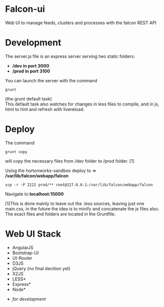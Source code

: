 Falcon-ui
=========

Web UI to manage feeds, clusters and processes with the falcon REST API

Development
===========

The server.js file is an express server serving two static folders:

 - **/dev in port 3000**   
 - **/prod in port 3100**

You can launch the server with the command 

    grunt 

(the grunt default task)  
This default task also watches for changes in less files to compile, and in js, html to hint and refresh with livereload. 

Deploy
======
The command 
  
    grunt copy 

will copy the necessary files from /dev folder to /prod folder. [1]

Using the hortonworks-sandbox deploy to => **/var/lib/falcon/webapp/falcon** 

    scp -r -P 2222 prod/** root@127.0.0.1:/var/lib/falcon/webapp/falcon

  
Navigate to **localhost:15000**

[1]This is done mainly to leave out the .less sources, leaving just one main.css, in the future the idea is to minify and concatenate the js files also. The exact files and folders are located in the Gruntfile.

Web UI Stack
===========
 - AngularJS
 - Bootstrap-UI
 - UI-Router
 - D3JS
 - jQuery (no final decition yet)
 - X2JS
 - LESS*
 - Express*
 - Node*

* *for development*











